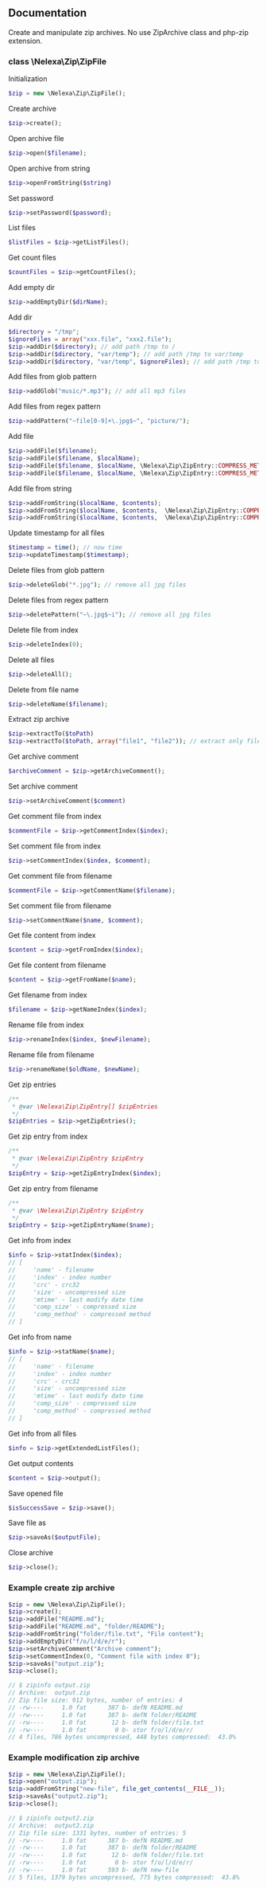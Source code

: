 ## Documentation

Create and manipulate zip archives. No use ZipArchive class and php-zip extension.

### class \Nelexa\Zip\ZipFile
Initialization
```php
$zip = new \Nelexa\Zip\ZipFile();
```
Create archive
```php
$zip->create();
```
Open archive file
```php
$zip->open($filename);
```
Open archive from string
```php
$zip->openFromString($string)
```
Set password
```php
$zip->setPassword($password);
```
List files
```php
$listFiles = $zip->getListFiles();
```
Get count files
```php
$countFiles = $zip->getCountFiles();
```
Add empty dir
```php
$zip->addEmptyDir($dirName);
```
Add dir
```php
$directory = "/tmp";
$ignoreFiles = array("xxx.file", "xxx2.file");
$zip->addDir($directory); // add path /tmp to /
$zip->addDir($directory, "var/temp"); // add path /tmp to var/temp
$zip->addDir($directory, "var/temp", $ignoreFiles); // add path /tmp to var/temp and ignore files xxx.file and xxx2.file
```
Add files from glob pattern
```php
$zip->addGlob("music/*.mp3"); // add all mp3 files
```
Add files from regex pattern
```php
$zip->addPattern("~file[0-9]+\.jpg$~", "picture/");
```
Add file
```php
$zip->addFile($filename);
$zip->addFile($filename, $localName);
$zip->addFile($filename, $localName, \Nelexa\Zip\ZipEntry::COMPRESS_METHOD_STORED); // no compression
$zip->addFile($filename, $localName, \Nelexa\Zip\ZipEntry::COMPRESS_METHOD_DEFLATED);
```
Add file from string
```php
$zip->addFromString($localName, $contents);
$zip->addFromString($localName, $contents,  \Nelexa\Zip\ZipEntry::COMPRESS_METHOD_STORED); // no compression
$zip->addFromString($localName, $contents,  \Nelexa\Zip\ZipEntry::COMPRESS_METHOD_DEFLATED);
```
Update timestamp for all files
```php
$timestamp = time(); // now time
$zip->updateTimestamp($timestamp);
```
Delete files from glob pattern
```php
$zip->deleteGlob("*.jpg"); // remove all jpg files
```
Delete files from regex pattern
```php
$zip->deletePattern("~\.jpg$~i"); // remove all jpg files
```
Delete file from index
```php
$zip->deleteIndex(0);
```
Delete all files
```php
$zip->deleteAll();
```
Delete from file name
```php
$zip->deleteName($filename);
```
Extract zip archive
```php
$zip->extractTo($toPath)
$zip->extractTo($toPath, array("file1", "file2")); // extract only files file1 and file2
```
Get archive comment
```php
$archiveComment = $zip->getArchiveComment();
```
Set archive comment
```php
$zip->setArchiveComment($comment)
```
Get comment file from index
```php
$commentFile = $zip->getCommentIndex($index);
```
Set comment file from index
```php
$zip->setCommentIndex($index, $comment);
```
Get comment file from filename
```php
$commentFile = $zip->getCommentName($filename);
```
Set comment file from filename
```php
$zip->setCommentName($name, $comment);
```
Get file content from index
```php
$content = $zip->getFromIndex($index);
```
Get file content from filename
```php
$content = $zip->getFromName($name);
```
Get filename from index
```php
$filename = $zip->getNameIndex($index);
```
Rename file from index
```php
$zip->renameIndex($index, $newFilename);
```
Rename file from filename
```php
$zip->renameName($oldName, $newName);
```
Get zip entries
```php
/**
 * @var \Nelexa\Zip\ZipEntry[] $zipEntries
 */
$zipEntries = $zip->getZipEntries();
```
Get zip entry from index
```php
/**
 * @var \Nelexa\Zip\ZipEntry $zipEntry
 */
$zipEntry = $zip->getZipEntryIndex($index);
```
Get zip entry from filename
```php
/**
 * @var \Nelexa\Zip\ZipEntry $zipEntry
 */
$zipEntry = $zip->getZipEntryName($name);
```
Get info from index
```php
$info = $zip->statIndex($index);
// [
//     'name' - filename
//     'index' - index number
//     'crc' - crc32
//     'size' - uncompressed size
//     'mtime' - last modify date time
//     'comp_size' - compressed size
//     'comp_method' - compressed method
// ]
```
Get info from name
```php
$info = $zip->statName($name);
// [
//     'name' - filename
//     'index' - index number
//     'crc' - crc32
//     'size' - uncompressed size
//     'mtime' - last modify date time
//     'comp_size' - compressed size
//     'comp_method' - compressed method
// ]
```
Get info from all files
```php
$info = $zip->getExtendedListFiles();
```
Get output contents
```php
$content = $zip->output();
```
Save opened file
```php
$isSuccessSave = $zip->save();
```
Save file as
```php
$zip->saveAs($outputFile);
```
Close archive
```php
$zip->close();
```

### Example create zip archive
```php
$zip = new \Nelexa\Zip\ZipFile();
$zip->create();
$zip->addFile("README.md");
$zip->addFile("README.md", "folder/README");
$zip->addFromString("folder/file.txt", "File content");
$zip->addEmptyDir("f/o/l/d/e/r");
$zip->setArchiveComment("Archive comment");
$zip->setCommentIndex(0, "Comment file with index 0");
$zip->saveAs("output.zip");
$zip->close();

// $ zipinfo output.zip
// Archive:  output.zip
// Zip file size: 912 bytes, number of entries: 4
// -rw----     1.0 fat      387 b- defN README.md
// -rw----     1.0 fat      387 b- defN folder/README
// -rw----     1.0 fat       12 b- defN folder/file.txt
// -rw----     1.0 fat        0 b- stor f/o/l/d/e/r/
// 4 files, 786 bytes uncompressed, 448 bytes compressed:  43.0%
```

### Example modification zip archive
```php
$zip = new \Nelexa\Zip\ZipFile();
$zip->open("output.zip");
$zip->addFromString("new-file", file_get_contents(__FILE__));
$zip->saveAs("output2.zip");
$zip->close();

// $ zipinfo output2.zip 
// Archive:  output2.zip
// Zip file size: 1331 bytes, number of entries: 5
// -rw----     1.0 fat      387 b- defN README.md
// -rw----     1.0 fat      387 b- defN folder/README
// -rw----     1.0 fat       12 b- defN folder/file.txt
// -rw----     1.0 fat        0 b- stor f/o/l/d/e/r/
// -rw----     1.0 fat      593 b- defN new-file
// 5 files, 1379 bytes uncompressed, 775 bytes compressed:  43.8%
```